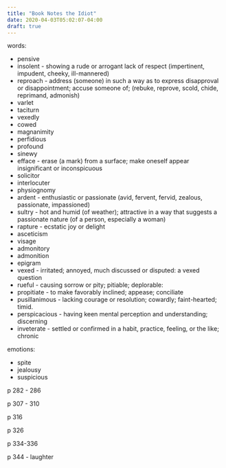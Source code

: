```yaml
---
title: "Book Notes the Idiot"
date: 2020-04-03T05:02:07-04:00
draft: true
---
```




words:
* pensive
* insolent - showing a rude or arrogant lack of respect (impertinent, impudent, cheeky, ill-mannered)
* reproach - address (someone) in such a way as to express disapproval or disappointment; accuse someone of; (rebuke, reprove, scold, chide, reprimand, admonish)
* varlet
* taciturn
* vexedly
* cowed
* magnanimity
* perfidious
* profound
* sinewy
* efface - erase (a mark) from a surface; make oneself appear insignificant or inconspicuous
* solicitor
* interlocuter
* physiognomy
* ardent - enthusiastic or passionate (avid, fervent, fervid, zealous, passionate, impassioned)
* sultry - hot and humid (of weather); attractive in a way that suggests a passionate nature (of a person, especially a woman)
* rapture - ecstatic joy or delight
* asceticism
* visage
* admonitory
* admonition
* epigram
* vexed - irritated; annoyed, much discussed or disputed: a vexed question
* rueful - causing sorrow or pity; pitiable; deplorable:
* propitiate - to make favorably inclined; appease; conciliate
* pusillanimous - lacking courage or resolution; cowardly; faint-hearted; timid.
* perspicacious - having keen mental perception and understanding; discerning
* inveterate - settled or confirmed in a habit, practice, feeling, or the like; chronic


emotions:
* spite
* jealousy
* suspicious


p 282 - 286

p 307 - 310

p 316

p 326

p 334-336

p 344 - laughter



